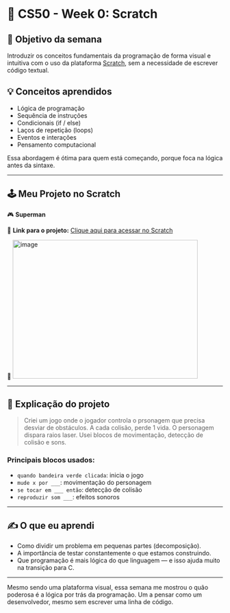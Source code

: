 # 🧠 CS50 - Week 0: Scratch

## 🎯 Objetivo da semana

Introduzir os conceitos fundamentais da programação de forma visual e intuitiva com o uso da plataforma [Scratch](https://scratch.mit.edu), sem a necessidade de escrever código textual.

## 💡 Conceitos aprendidos

- Lógica de programação
- Sequência de instruções
- Condicionais (if / else)
- Laços de repetição (loops)
- Eventos e interações
- Pensamento computacional

Essa abordagem é ótima para quem está começando, porque foca na lógica antes da sintaxe.

---

## 🕹️ Meu Projeto no Scratch

🎮 **Superman** 

🔗 **Link para o projeto:** [Clique aqui para acessar no Scratch]([https://scratch.mit.edu/](https://scratch.mit.edu/projects/1198431777))

📸 
<img width="432" height="324" alt="image" src="https://github.com/user-attachments/assets/57429c73-ccca-44ca-a143-2d82f27265f8" />


---

## 🧩 Explicação do projeto

> Criei um jogo onde o jogador controla o prsonagem que precisa desviar de obstáculos. A cada colisão, perde 1 vida. O personagem dispara raios laser. Usei blocos de movimentação, detecção de colisão e sons.

### Principais blocos usados:
- `quando bandeira verde clicada`: inicia o jogo
- `mude x por ___`: movimentação do personagem
- `se tocar em ___ então`: detecção de colisão
- `reproduzir som ___`: efeitos sonoros

---

## ✍️ O que eu aprendi

- Como dividir um problema em pequenas partes (decomposição).
- A importância de testar constantemente o que estamos construindo.
- Que programação é mais lógica do que linguagem — e isso ajuda muito na transição para C.

---

Mesmo sendo uma plataforma visual, essa semana me mostrou o quão poderosa é a lógica por trás da programação. Um a pensar como um desenvolvedor, mesmo sem escrever uma linha de código.

